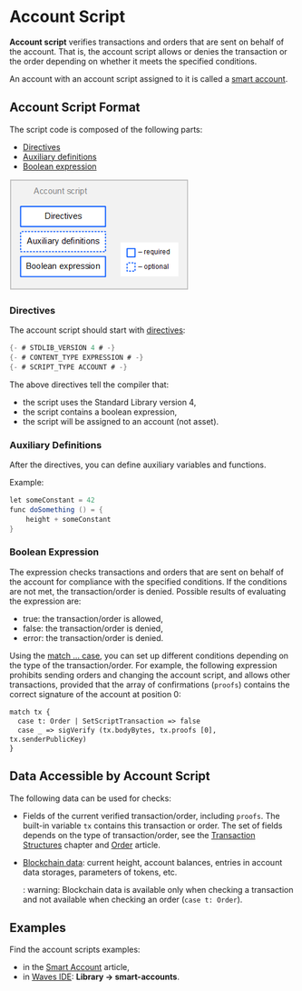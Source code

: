 # Account Script

**Account script** verifies transactions and orders that are sent on behalf of the account. That is, the account script allows or denies the transaction or the order depending on whether it meets the specified conditions.

An account with an account script assigned to it is called a [smart account](/en/building-apps/smart-contracts/what-is-smart-account).

## Account Script Format

The script code is composed of the following parts:

* [Directives](#directives)
* [Auxiliary definitions](#auxiliary-definitions)
* [Boolean expression](#boolean-expression)

![](./_assets/account-script-format.png)

### Directives

The account script should start with [directives](/en/ride/script/directives):

```scala
{- # STDLIB_VERSION 4 # -}
{- # CONTENT_TYPE EXPRESSION # -}
{- # SCRIPT_TYPE ACCOUNT # -}
```

The above directives tell the compiler that:

- the script uses the Standard Library version 4,
- the script contains a boolean expression,
- the script will be assigned to an account (not asset).

### Auxiliary Definitions

After the directives, you can define auxiliary variables and functions.

Example:

```scala
let someConstant = 42
func doSomething () = {
    height + someConstant
}
```

### Boolean Expression

The expression checks transactions and orders that are sent on behalf of the account for compliance with the specified conditions. If the conditions are not met, the transaction/order is denied. Possible results of evaluating the expression are:

* true: the transaction/order is allowed,
* false: the transaction/order is denied,
* error: the transaction/order is denied.

Using the [match ... case](/en/ride/operators/match-case), you can set up different conditions depending on the type of the transaction/order. For example, the following expression prohibits sending orders and changing the account script, and allows other transactions, provided that the array of confirmations (`proofs`) contains the correct signature of the account at position 0:

```
match tx {
  case t: Order | SetScriptTransaction => false
  case _ => sigVerify (tx.bodyBytes, tx.proofs [0], tx.senderPublicKey)
}
```

## Data Accessible by Account Script

The following data can be used for checks:

* Fields of the current verified transaction/order, including `proofs`. The built-in variable `tx` contains this transaction or order. The set of fields depends on the type of transaction/order, see the [Transaction Structures](/en/ride/structures/transaction-structures/) chapter and [Order](/en/ride/structures/common-structures/order) article.
* [Blockchain data](/en/ride/#blockchain-operation): current height, account balances, entries in account data storages, parameters of tokens, etc.

   : warning: Blockchain data is available only when checking a transaction and not available when checking an order (`case t: Order`).

## Examples

Find the account scripts examples:
* in the [Smart Account](/en/building-apps/smart-contracts/what-is-smart-account) article,
* in [Waves IDE](/en/building-apps/smart-contracts/tools/waves-ide): **Library → smart-accounts**.
